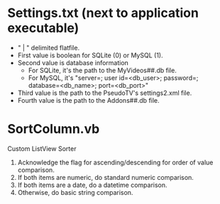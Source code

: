 Settings.txt (next to application executable)
=============================================
- " | " delimited flatfile.
- First value is boolean for SQLite (0) or MySQL (1).
- Second value is database information
    + For SQLite, it's the path to the MyVideos##.db file.
    + For MySQL, it's "server=<ip>; user id=<db_user>; password=<db pwd>; database=<db_name>; port=<db_port>"
- Third value is the path to the PseudoTV's settings2.xml file.
- Fourth value is the path to the Addons##.db file.

SortColumn.vb
=============
Custom ListView Sorter
1. Acknowledge the flag for ascending/descending for order of value comparison.
2. If both items are numeric, do standard numeric comparison.
3. If both items are a date, do a datetime comparison.
4. Otherwise, do basic string comparison.